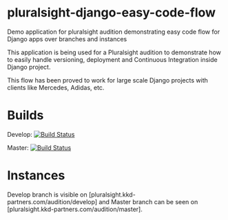 # pluralsight-django-easy-code-flow
Demo application for pluralsight audition demonstrating easy code flow for Django apps over branches and instances

This application is being used for a Pluralsight audition to demonstrate how to easily handle versioning, deployment and Continuous Integration inside Django project.

This flow has been proved to work for large scale Django projects with clients like Mercedes, Adidas, etc.

# Builds

Develop: [![Build Status](https://semaphoreci.com/api/v1/projects/91497d58-a947-4974-968e-76405531483a/677253/badge.svg)](https://semaphoreci.com/vbnet/pluralsight-django-easy-code-flow)

Master: [![Build Status](https://semaphoreci.com/api/v1/projects/91497d58-a947-4974-968e-76405531483a/677263/badge.svg)](https://semaphoreci.com/vbnet/pluralsight-django-easy-code-flow)

# Instances
Develop branch is visible on [pluralsight.kkd-partners.com/audition/develop] and Master branch can be seen on [pluralsight.kkd-partners.com/audition/master].
